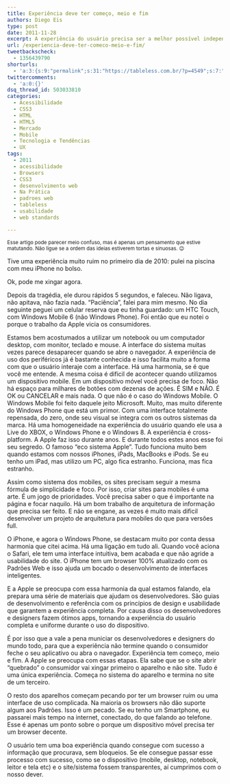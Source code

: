 ```yaml
---
title: Experiência deve ter começo, meio e fim
authors: Diego Eis
type: post
date: 2011-11-28
excerpt: A experiência do usuário precisa ser a melhor possível independente do meio de acesso utilizado.
url: /experiencia-deve-ter-comeco-meio-e-fim/
tweetbackscheck:
  - 1356439790
shorturls:
  - 'a:3:{s:9:"permalink";s:31:"https://tableless.com.br/?p=4549";s:7:"tinyurl";s:26:"https://tinyurl.com/84ugo86";s:4:"isgd";s:19:"https://is.gd/21YRYR";}'
twittercomments:
  - 'a:0:{}'
dsq_thread_id: 503033810
categories:
  - Acessibilidade
  - CSS3
  - HTML
  - HTML5
  - Mercado
  - Mobile
  - Tecnologia e Tendências
  - UX
tags:
  - 2011
  - acessibilidade
  - Browsers
  - CSS3
  - desenvolvimento web
  - Na Prática
  - padroes web
  - tableless
  - usabilidade
  - web standards

---
```

<small>Esse artigo pode parecer meio confuso, mas é apenas um pensamento que estive matutando. Não ligue se a ordem das ideias estiverem tortas e sinuosas. 😉</small>

Tive uma experiência muito ruim no primeiro dia de 2010: pulei na piscina com meu iPhone no bolso.
  
Ok, pode me xingar agora. 

Depois da tragédia, ele durou rápidos 5 segundos, e faleceu. Não ligava, não apitava, não fazia nada. &#8220;Paciência&#8221;, falei para mim mesmo. No dia seguinte peguei um celular reserva que eu tinha guardado: um HTC Touch, com Windows Mobile 6 (não Windows Phone). Foi então que eu notei o porque o trabalho da Apple vicia os consumidores.

Estamos bem acostumados a utilizar um notebook ou um computador desktop, com monitor, teclado e mouse. A interface do sistema muitas vezes parece desaparecer quando se abre o navegador. A experiência de uso dos periféricos já é bastante conhecida e isso facilita muito a forma com que o usuário interaje com a interface. Há uma harmonia, se é que você me entende. A mesma coisa é dificil de acontecer quando utilizamos um dispositivo mobile. Em um dispositivo móvel você precisa de foco. Não há espaço para milhares de botões com dezenas de ações. É SIM e NÃO. É OK ou CANCELAR e mais nada. O que não é o caso do Windows Mobile. O Windows Mobile foi feito daquele jeito Microsoft. Muito, mas muito diferente do Windows Phone que está um primor. Com uma interface totalmente repensada, do zero, onde seu visual se integra com os outros sistemas da marca. Há uma homogeneidade na experiência do usuário quando ele usa a Live do XBOX, o Windows Phone e o Windows 8. A experiência é cross-platform. A Apple faz isso durante anos. E durante todos estes anos esse foi seu segredo. O famoso &#8220;eco sistema Apple&#8221;. Tudo funciona muito bem quando estamos com nossos iPhones, iPads, MacBooks e iPods. Se eu tenho um iPad, mas utilizo um PC, algo fica estranho. Funciona, mas fica estranho.

Assim como sistema dos mobiles, os sites precisam seguir a mesma fórmula de simplicidade e foco. Por isso, criar sites para mobiles é uma arte. É um jogo de prioridades. Você precisa saber o que é importante na página e focar naquilo. Há um bom trabalho de arquitetura de informação que precisa ser feito. E não se engane, as vezes é muito mais dificil desenvolver um projeto de arquitetura para mobiles do que para versões full.

O iPhone, e agora o Windows Phone, se destacam muito por conta dessa harmonia que citei acima. Há uma ligação em tudo ali. Quando você aciona o Safari, ele tem uma interface intuitiva, bem acabada e que não agride a usabilidade do site. O iPhone tem um browser 100% atualizado com os Padrões Web e isso ajuda um bocado o desenvolvimento de interfaces inteligentes.
  
E a Apple se preocupa com essa harmonia da qual estamos falando, ela prepara uma série de materiais que ajudam os desenvolvedores. São guias de desenvolvimento e referência com os princípios de design e usabilidade que garantem a experiência completa. Por causa disso os desenvolvedores e designers fazem ótimos apps, tornando a experiência do usuário completa e uniforme durante o uso do dispositivo.

É por isso que a vale a pena municiar os desenvolvedores e designers do mundo todo, para que a experiência não termine quando o consumidor feche o seu aplicativo ou abra o navegador. Experiência tem começo, meio e fim. A Apple se preocupa com essas etapas. Ela sabe que se o site abrir &#8220;quebrado&#8221; o consumidor vai xingar primeiro o aparelho e não site. Tudo é uma única experiência. Começa no sistema do aparelho e termina no site de um terceiro.

O resto dos aparelhos começam pecando por ter um browser ruim ou uma interface de uso complicada. Na maioria os browsers não dão suporte algum aos Padrões. Isso é um pecado. Se eu tenho um Smartphone, eu passarei mais tempo na internet, conectado, do que falando ao telefone. Esse é apenas um ponto sobre o porque um dispositivo móvel precisa ter um browser decente.

O usuário tem uma boa experiência quando consegue com sucesso a informação que procurava, sem bloqueios. Se ele consegue passar esse processo com sucesso, como se o dispositivo (mobile, desktop, notebook, leitor e tela etc) e o site/sistema fossem transparentes, aí cumprimos com o nosso dever.